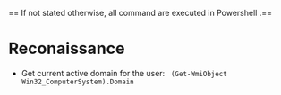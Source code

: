 == If not stated otherwise, all command are executed in Powershell .==

# Reconaissance

* Get current active domain for the user: <code> (Get-WmiObject Win32_ComputerSystem).Domain </code>
